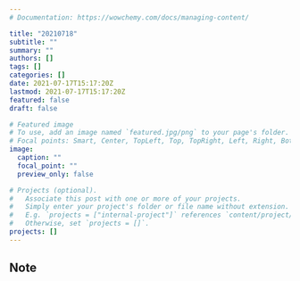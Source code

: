 ```yaml
---
# Documentation: https://wowchemy.com/docs/managing-content/

title: "20210718"
subtitle: ""
summary: ""
authors: []
tags: []
categories: []
date: 2021-07-17T15:17:20Z
lastmod: 2021-07-17T15:17:20Z
featured: false
draft: false

# Featured image
# To use, add an image named `featured.jpg/png` to your page's folder.
# Focal points: Smart, Center, TopLeft, Top, TopRight, Left, Right, BottomLeft, Bottom, BottomRight.
image:
  caption: ""
  focal_point: ""
  preview_only: false

# Projects (optional).
#   Associate this post with one or more of your projects.
#   Simply enter your project's folder or file name without extension.
#   E.g. `projects = ["internal-project"]` references `content/project/deep-learning/index.md`.
#   Otherwise, set `projects = []`.
projects: []
---
```


## Note

